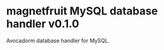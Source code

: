 magnetfruit MySQL database handler v0.1.0
======================

Avocadorm database handler for MySQL.
